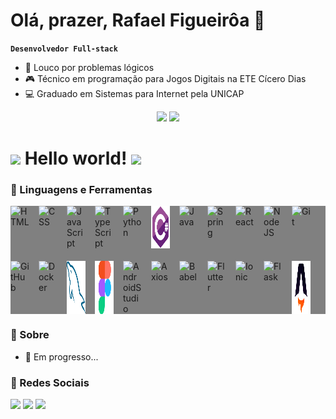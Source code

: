 <!--
**RafaFigueiroa/RafaFigueiroa** is a ✨ _special_ ✨ repository because its `README.md` (this file) appears on your GitHub profile.

Here are some ideas to get you started:

- 🔭 I’m currently working on ...
- 🌱 I’m currently learning ...
- 👯 I’m looking to collaborate on ...
- 🤔 I’m looking for help with ...
- 💬 Ask me about ...
- 📫 How to reach me: ...
- 😄 Pronouns: ...
- ⚡ Fun fact: ...
-->

# Olá, prazer, Rafael Figueirôa 🤝

**`Desenvolvedor Full-stack`**

- 🧩 Louco por problemas lógicos<br>
- 🎮 Técnico em programação para Jogos Digitais na ETE Cícero Dias<br>
- 💻 Graduado em Sistemas para Internet pela UNICAP<br>

<div align="center">
    <a href="https://github.com/rafafigueiroa"></a>
    <img height="180em" src="https://github-readme-stats.vercel.app/api?username=rafafigueiroa&theme=react&hide_border=true&show_icons=true"/>
    <img height="180em" src="https://github-readme-stats.vercel.app/api/top-langs/?username=rafafigueiroa&theme=react&hide_border=true&include_all_commits=false&count_private=false&layout=compact&exclude_repo=pongobo"/>
</div>

# <img src="https://github.com/TheDudeThatCode/TheDudeThatCode/blob/master/Assets/Hi.gif" width="29px"> Hello world!&nbsp;<img src="https://github.com/TheDudeThatCode/TheDudeThatCode/blob/master/Assets/Earth.gif" width="24px">

### 🧰 Linguagens e Ferramentas
<div style="display: flex; flex-wrap: wrap; row-gap: 20px; column-gap: 15px; background-color: gray">
    <img alt="HTML" width="30px" src="https://cdn.jsdelivr.net/gh/devicons/devicon/icons/html5/html5-plain.svg" />
    <img alt="CSS" width="30px" src="https://cdn.jsdelivr.net/gh/devicons/devicon/icons/css3/css3-plain.svg" />
    <img alt="JavaScript" width="30px" src="https://cdn.jsdelivr.net/gh/devicons/devicon/icons/javascript/javascript-plain.svg" />
    <img alt="TypeScript" width="30px" src="https://cdn.jsdelivr.net/gh/devicons/devicon/icons/typescript/typescript-plain.svg" />
    <img alt="Python" width="30px" src="https://cdn.jsdelivr.net/gh/devicons/devicon/icons/python/python-plain.svg" />
    <img alt="Csharp" width="30px" src="https://raw.githubusercontent.com/devicons/devicon/master/icons/csharp/csharp-original.svg">
    <img alt="Java" width="30px" src="https://cdn.jsdelivr.net/gh/devicons/devicon/icons/java/java-original.svg"/>
    <img alt="Spring" width="30px" src="https://cdn.jsdelivr.net/gh/devicons/devicon/icons/spring/spring-original.svg" />
    <img alt="React" width="30px" src="https://cdn.jsdelivr.net/gh/devicons/devicon/icons/react/react-original.svg" />
    <img alt="NodeJS" width="30px" src="https://cdn.jsdelivr.net/gh/devicons/devicon/icons/nodejs/nodejs-original.svg" />
    <img alt="Git" width="30px" src="https://cdn.jsdelivr.net/gh/devicons/devicon/icons/git/git-original.svg" />
    <img alt="GitHub" width="30px" src="https://cdn.jsdelivr.net/gh/devicons/devicon/icons/github/github-original.svg" />
    <img alt="Docker" width="30px" src="https://cdn.jsdelivr.net/gh/devicons/devicon@latest/icons/docker/docker-original-wordmark.svg">
    <img alt="SQL" width="30px" src="https://raw.githubusercontent.com/devicons/devicon/master/icons/mysql/mysql-original.svg">
    <img alt="Figma" width="30px" src="https://raw.githubusercontent.com/devicons/devicon/master/icons/figma/figma-original.svg">
    <img alt="AndroidStudio" width="30px" src="https://cdn.jsdelivr.net/gh/devicons/devicon@latest/icons/androidstudio/androidstudio-original.svg" />
    <img alt="Axios" width="30px" src="https://cdn.jsdelivr.net/gh/devicons/devicon@latest/icons/axios/axios-plain.svg" />         
    <img alt="Babel" width="30px" src="https://cdn.jsdelivr.net/gh/devicons/devicon@latest/icons/babel/babel-original.svg" />
    <img alt="Flutter" width="30px" src="https://cdn.jsdelivr.net/gh/devicons/devicon@latest/icons/flutter/flutter-original.svg" />
    <img alt="Ionic" width="30px" src="https://cdn.jsdelivr.net/gh/devicons/devicon@latest/icons/ionic/ionic-original.svg" />
    <img alt="Flask" width="30px" src="https://cdn.jsdelivr.net/gh/devicons/devicon@latest/icons/flask/flask-original.svg" />
    <img alt="Astro" width="30px" src="https://github.com/devicons/devicon/blob/v2.16.0/icons/astro/astro-original.svg" />
</div>

### 🧐 Sobre
- 🚧 Em progresso...
<!--
- 🏄‍ Community guy who loves being involved in communities and help students grow
- 😄 I will usually be a part of hackathons as a #Mentor, #Participants and a #Organiser
- 🔭 I am currently an MSFT Learn Ambassador, IBM ZAmbassador, Ex-Google DSC Lead and been a part of many communities and programs by a big force
- 🌱 I love to speak at public events and have been a speaker at many events. I organise Workshops, Webinars etc to help student Communitiess
- 👯 And Many More...
-->

### 📱 Redes Sociais
<div> 
    <a href="https://instagram.com/rafa.mfigueiroa" target="_blank"><img src="https://img.shields.io/badge/-Instagram-%23E4405F?style=for-the-badge&logo=instagram&logoColor=white" target="_blank"></a>
    <a href = "mailto:rafatinsfig@gmail.com"><img src="https://img.shields.io/badge/-Gmail-%23333?style=for-the-badge&logo=gmail&logoColor=white" target="_blank"></a>
    <a href="https://www.linkedin.com/in/rafael-figueiroa" target="_blank"><img src="https://img.shields.io/badge/-LinkedIn-%230077B5?style=for-the-badge&logo=linkedin&logoColor=white" target="_blank"></a> 
</div>
